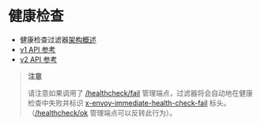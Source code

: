 # 健康检查

- 健康检查过滤器[架构概述](../../intro/arch_overview/health_checking.md#arch-overview-health-checking-filter)
- [v1 API 参考](https://www.envoyproxy.io/docs/envoy/latest/api-v1/http_filters/health_check_filter#config-http-filters-health-check-v1)
- [v2 API 参考](https://www.envoyproxy.io/docs/envoy/latest/api-v2/config/filter/http/health_check/v2/health_check.proto#envoy-api-msg-config-filter-http-health-check-v2-healthcheck)

> **注意**
>
> 请注意如果调用了 [/healthcheck/fail](../../operations/admin.md#operations-admin-interface-healthcheck-fail) 管理端点，过滤器将会自动地在健康检查中失败并标识 [x-envoy-immediate-health-check-fail](router_filter.md#config-http-filters-router-x-envoy-immediate-health-check-fail) 标头。（[/healthcheck/ok](../../operations/admin.md#operations-admin-interface-healthcheck-ok) 管理端点可以反转此行为）。